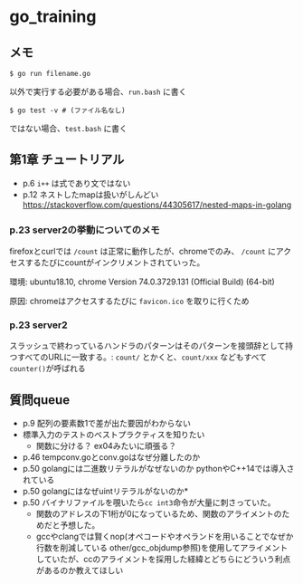# go_training

## メモ

```
$ go run filename.go
```
以外で実行する必要がある場合、`run.bash` に書く

```
$ go test -v # (ファイル名なし)
```
ではない場合、`test.bash` に書く

## 第1章 チュートリアル

* p.6 `i++` は式であり文ではない
* p.12 ネストしたmapは扱いがしんどい https://stackoverflow.com/questions/44305617/nested-maps-in-golang

### p.23 server2の挙動についてのメモ

firefoxとcurlでは `/count` は正常に動作したが、chromeでのみ、 `/count` にアクセスするたびにcountがインクリメントされていった。

環境: ubuntu18.10, chrome Version 74.0.3729.131 (Official Build) (64-bit)

原因: chromeはアクセスするたびに `favicon.ico` を取りに行くため

### p.23 server2

スラッシュで終わっているハンドラのパターンはそのパターンを接頭辞として持つすべてのURLに一致する。: `count/` とかくと、`count/xxx` などもすべて `counter()`が呼ばれる


## 質問queue

* p.9 配列の要素数1で差が出た要因がわからない
* 標準入力のテストのベストプラクティスを知りたい
	* 関数に分ける？ ex04みたいに頑張る？
* p.46 tempconv.goとconv.goはなぜ分離したのか
* p.50 golangには二進数リテラルがなぜないのか pythonやC++14では導入されている
* p.50 golangにはなぜuintリテラルがないのか*
* p.50 バイナリファイルを覗いたら`cc int3`命令が大量に刺さっていた。
	* 関数のアドレスの下1桁が0になっているため、関数のアライメントのためだと予想した。
	* gccやclangでは賢くnop(オペコードやオペランドを用いることでなぜか行数を削減している other/gcc_objdump参照)を使用してアライメントしていたが、ccのアライメントを採用した経緯とどちらにどういう利点があるのか教えてほしい
